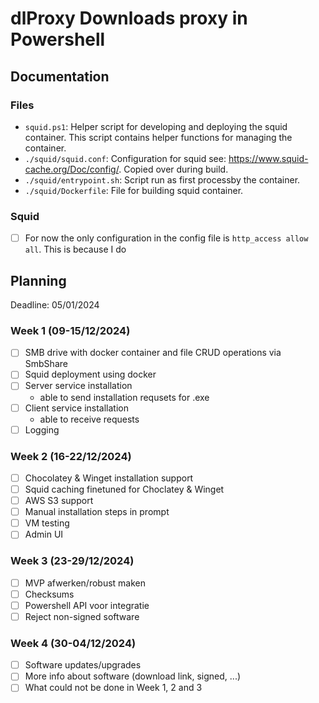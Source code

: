 # dlProxy Downloads proxy in Powershell

## Documentation
### Files
- `squid.ps1`: Helper script for developing and deploying the squid container. This script contains
  helper functions for managing the container.
- `./squid/squid.conf`: Configuration for squid see: <https://www.squid-cache.org/Doc/config/>.
Copied over during build.
- `./squid/entrypoint.sh`: Script run as first processby the container.
- `./squid/Dockerfile`: File for building squid container. 

### Squid
- [ ] For now the only configuration in the config file is `http_access allow all`. This is because I do

## Planning
Deadline: 05/01/2024
### Week 1 (09-15/12/2024)
- [ ] SMB drive with docker container and file CRUD operations via SmbShare
- [ ] Squid deployment using docker
- [ ] Server service installation
    - able to send installation requsets for .exe
- [ ] Client service installation
    - able to receive requests
- [ ] Logging

### Week 2 (16-22/12/2024)
- [ ] Chocolatey & Winget installation support
- [ ] Squid caching finetuned for Choclatey & Winget
- [ ] AWS S3 support
- [ ] Manual installation steps in prompt
- [ ] VM testing
- [ ] Admin UI

### Week 3 (23-29/12/2024)
- [ ] MVP afwerken/robust maken
- [ ] Checksums
- [ ] Powershell API voor integratie
- [ ] Reject non-signed software

### Week 4 (30-04/12/2024)
- [ ] Software updates/upgrades
- [ ] More info about software (download link, signed, ...)
- [ ] What could not be done in Week 1, 2 and 3
